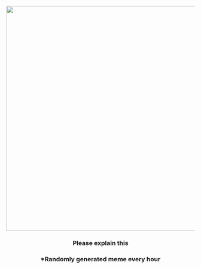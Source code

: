 <p align="center">
        <img src="https://i.redd.it/wc4k18e1una91.gif" width="600" height="600">
        </p>
        <h3 align="center">Please explain this</h3>
        <h3 align="center">*Randomly generated meme every hour</h3>
    